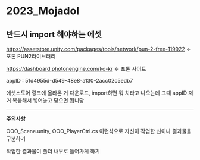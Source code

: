 # 2023_Mojadol

## 반드시 import 해야하는 에셋
https://assetstore.unity.com/packages/tools/network/pun-2-free-119922 <- 포톤 PUN2라이브러리

https://dashboard.photonengine.com/ko-kr <- 포톤 사이트

appID : 51d4955d-d549-48e8-a130-2acc02c5edb7

에셋스토어 링크에 올라온 거 다운로드, import하면 뭐 치라고 나오는데 그때 appID 저거 복붙해서 넣어놓고 닫으면 됩니당
<hr>
<b>주의사항</b>

OOO_Scene.unity, OOO_PlayerCtrl.cs 이런식으로 자신이 작업한 신이나 결과물을 구분하기

작업한 결과물이 폴더 내부로 들어가게 하기
